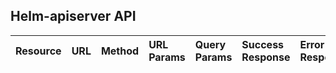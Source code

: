 ## Helm-apiserver API

| Resource | URL | Method | URL Params | Query Params | Success Response | Error Response |
|:----------------- |:-----------------|:----------------- |:-----------------|:-----------------|:-----------------|:-----------------|
